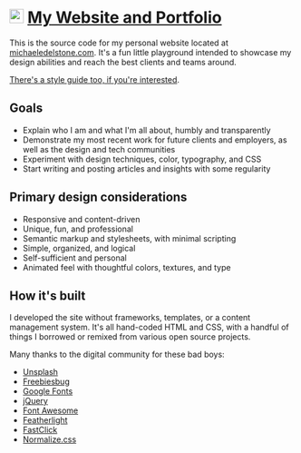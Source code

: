 # <img src="http://michaeledelstone.com/images/favicon.png" width="25" /> [My Website and Portfolio](http://michaeledelstone.com)

This is the source code for my personal website located at [michaeledelstone.com](http://michaeledelstone.com). It's a fun little playground intended to showcase my design abilities and reach the best clients and teams around.

[There's a style guide too, if you're interested](http://michaeledelstone.com/styleguide).

## Goals

* Explain who I am and what I'm all about, humbly and transparently
* Demonstrate my most recent work for future clients and employers, as well as the design and tech communities
* Experiment with design techniques, color, typography, and CSS
* Start writing and posting articles and insights with some regularity

## Primary design considerations

* Responsive and content-driven
* Unique, fun, and professional
* Semantic markup and stylesheets, with minimal scripting
* Simple, organized, and logical
* Self-sufficient and personal
* Animated feel with thoughtful colors, textures, and type

## How it's built

I developed the site without frameworks, templates, or a content management system. It's all hand-coded HTML and CSS, with a handful of things I borrowed or remixed from various open source projects.

Many thanks to the digital community for these bad boys:

* [Unsplash](https://unsplash.com/)
* [Freebiesbug](http://freebiesbug.com/)
* [Google Fonts](https://github.com/google/fonts)
* [jQuery](https://github.com/jquery/jquery)
* [Font Awesome](https://github.com/FortAwesome/Font-Awesome)
* [Featherlight](https://github.com/noelboss/featherlight)
* [FastClick](https://github.com/ftlabs/fastclick)
* [Normalize.css](https://github.com/necolas/normalize.css)
